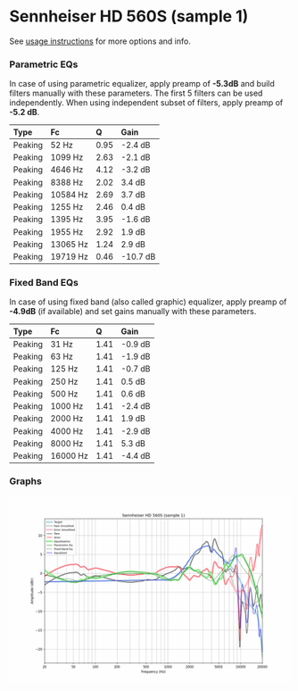 # Sennheiser HD 560S (sample 1)
See [usage instructions](https://github.com/jaakkopasanen/AutoEq#usage) for more options and info.

### Parametric EQs
In case of using parametric equalizer, apply preamp of **-5.3dB** and build filters manually
with these parameters. The first 5 filters can be used independently.
When using independent subset of filters, apply preamp of **-5.2 dB**.

| Type    | Fc       |    Q | Gain     |
|:--------|:---------|:-----|:---------|
| Peaking | 52 Hz    | 0.95 | -2.4 dB  |
| Peaking | 1099 Hz  | 2.63 | -2.1 dB  |
| Peaking | 4646 Hz  | 4.12 | -3.2 dB  |
| Peaking | 8388 Hz  | 2.02 | 3.4 dB   |
| Peaking | 10584 Hz | 2.69 | 3.7 dB   |
| Peaking | 1255 Hz  | 2.46 | 0.4 dB   |
| Peaking | 1395 Hz  | 3.95 | -1.6 dB  |
| Peaking | 1955 Hz  | 2.92 | 1.9 dB   |
| Peaking | 13065 Hz | 1.24 | 2.9 dB   |
| Peaking | 19719 Hz | 0.46 | -10.7 dB |

### Fixed Band EQs
In case of using fixed band (also called graphic) equalizer, apply preamp of **-4.9dB**
(if available) and set gains manually with these parameters.

| Type    | Fc       |    Q | Gain    |
|:--------|:---------|:-----|:--------|
| Peaking | 31 Hz    | 1.41 | -0.9 dB |
| Peaking | 63 Hz    | 1.41 | -1.9 dB |
| Peaking | 125 Hz   | 1.41 | -0.7 dB |
| Peaking | 250 Hz   | 1.41 | 0.5 dB  |
| Peaking | 500 Hz   | 1.41 | 0.6 dB  |
| Peaking | 1000 Hz  | 1.41 | -2.4 dB |
| Peaking | 2000 Hz  | 1.41 | 1.9 dB  |
| Peaking | 4000 Hz  | 1.41 | -2.9 dB |
| Peaking | 8000 Hz  | 1.41 | 5.3 dB  |
| Peaking | 16000 Hz | 1.41 | -4.4 dB |

### Graphs
![](./Sennheiser%20HD%20560S%20(sample%201).png)